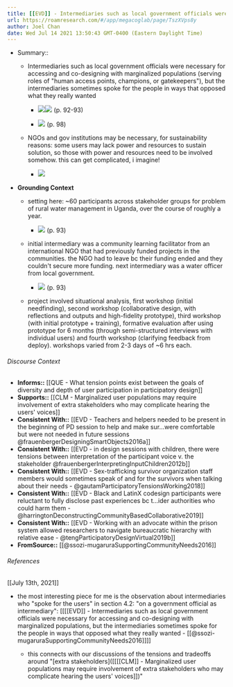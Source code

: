 ```yaml
---
title: [[EVD]] - Intermediaries such as local government officials were necessary for accessing and co-designing with marginalized populations, but the intermediaries sometimes spoke for the people in ways that opposed what they really wanted - [[@ssozi-mugaruraSupportingCommunityNeeds2016]]
url: https://roamresearch.com/#/app/megacoglab/page/TszXVps8y
author: Joel Chan
date: Wed Jul 14 2021 13:50:43 GMT-0400 (Eastern Daylight Time)
---
```


- Summary::

    - Intermediaries such as local government officials were necessary for accessing and co-designing with marginalized populations (serving roles of "human access points, champions, or gatekeepers"), but the intermediaries sometimes spoke for the people in ways that opposed what they really wanted

        - ![](https://firebasestorage.googleapis.com/v0/b/firescript-577a2.appspot.com/o/imgs%2Fapp%2Fmegacoglab%2FTLWa1mMXJE.png?alt=media&token=84d28058-3723-4404-b57e-c804c00786a8)![](https://firebasestorage.googleapis.com/v0/b/firescript-577a2.appspot.com/o/imgs%2Fapp%2Fmegacoglab%2FEsi0HGPdJa.png?alt=media&token=a835cb85-492f-41f1-b7b9-0e0efdb5e645) (p. 92-93)

        - ![](https://firebasestorage.googleapis.com/v0/b/firescript-577a2.appspot.com/o/imgs%2Fapp%2Fmegacoglab%2FBCPYkGGGnf.png?alt=media&token=94d1a92c-7ca6-4e02-aa6d-3d39b483de65) (p. 98)

    - NGOs and gov institutions may be necessary, for sustainability reasons: some users may lack power and resources to sustain solution, so those with power and resources need to be involved somehow. this can get complicated, i imagine!

        - ![](https://firebasestorage.googleapis.com/v0/b/firescript-577a2.appspot.com/o/imgs%2Fapp%2Fmegacoglab%2FiD6bk-FPtQ.png?alt=media&token=d3550d3c-e4ae-4c71-a4b3-a7eed2e965a1)
- **Grounding Context**

    - setting here: ~60 participants across stakeholder groups for problem of rural water management in Uganda, over the course of roughly a year.

        - ![](https://firebasestorage.googleapis.com/v0/b/firescript-577a2.appspot.com/o/imgs%2Fapp%2Fmegacoglab%2Fo4rO6Lq2v7.png?alt=media&token=fa3428fb-2536-4616-ae28-64eb7bcab22f) (p. 93)

    - initial intermediary was a community learning facilitator from an international NGO that had previously funded projects in the communities. the NGO had to leave bc their funding ended and they couldn't secure more funding. next intermediary was a water officer from local government.

        - ![](https://firebasestorage.googleapis.com/v0/b/firescript-577a2.appspot.com/o/imgs%2Fapp%2Fmegacoglab%2FmNbghS-TsH.png?alt=media&token=d2a2af74-d6f1-4abc-bd2f-dad19790e972) (p. 93)

    - project involved situational analysis, first workshop (initial needfinding), second workshop (collaborative design, with reflections and outputs and high-fidelity prototype), third workshop (with initial prototype + training), formative evaluation after using prototype for 6 months (through semi-structured interviews with individual users) and fourth workshop (clarifying feedback from deploy). workshops varied from 2-3 days of ~6 hrs each.

###### Discourse Context

- **Informs::** [[QUE - What tension points exist between the goals of diversity and depth of user participation in participatory design]]
- **Supports::** [[CLM - Marginalized user populations may require involvement of extra stakeholders who may complicate hearing the users' voices]]
- **Consistent With::** [[EVD - Teachers and helpers needed to be present in the beginning of PD session to help and make sur...were comfortable but were not needed in future sessions @frauenbergerDesigningSmartObjects2016a]]
- **Consistent With::** [[EVD - in design sessions with children, there were tensions between interpretation of the participant voice v. the stakeholder @frauenbergerInterpretingInputChildren2012b]]
- **Consistent With::** [[EVD - Sex-trafficking survivor organization staff members would sometimes speak of and for the survivors when talking about their needs - @gautamParticipatoryTensionsWorking2018]]
- **Consistent With::** [[EVD - Black and LatinX codesign participants were reluctant to fully disclose past experiences bc t...ider authorities who could harm them - @harringtonDeconstructingCommunityBasedCollaborative2019]]
- **Consistent With::** [[EVD - Working with an advocate within the prison system allowed researchers to navigate bureaucratic hierarchy with relative ease - @tengParticipatoryDesignVirtual2019b]]
- **FromSource::** [[@ssozi-mugaruraSupportingCommunityNeeds2016]]

###### References

[[July 13th, 2021]]

- the most interesting piece for me is the observation about intermediaries who "spoke for the users" in section 4.2: "on a government official as intermediary": [[[[EVD]] - Intermediaries such as local government officials were necessary for accessing and co-designing with marginalized populations, but the intermediaries sometimes spoke for the people in ways that opposed what they really wanted - [[@ssozi-mugaruraSupportingCommunityNeeds2016]]]]

    - this connects with our discussions of the tensions and tradeoffs around "[extra stakeholders]([[[[CLM]] - Marginalized user populations may require involvement of extra stakeholders who may complicate hearing the users' voices]])"

